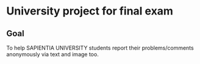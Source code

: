 # University project for final exam

## Goal

To help SAPIENTIA UNIVERSITY students report their problems/comments anonymously via text and image too.

